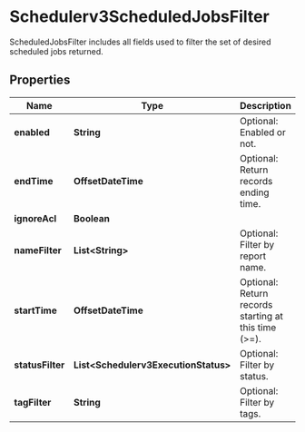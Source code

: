 

# Schedulerv3ScheduledJobsFilter

ScheduledJobsFilter includes all fields used to filter the set of desired scheduled jobs returned.

## Properties

| Name | Type | Description | Notes |
|------------ | ------------- | ------------- | -------------|
|**enabled** | **String** | Optional: Enabled or not. |  [optional] |
|**endTime** | **OffsetDateTime** | Optional: Return records ending time. |  [optional] |
|**ignoreAcl** | **Boolean** |  |  [optional] |
|**nameFilter** | **List&lt;String&gt;** | Optional: Filter by report name. |  [optional] |
|**startTime** | **OffsetDateTime** | Optional: Return records starting at this time (&gt;&#x3D;). |  [optional] |
|**statusFilter** | **List&lt;Schedulerv3ExecutionStatus&gt;** | Optional: Filter by status. |  [optional] |
|**tagFilter** | **String** | Optional: Filter by tags. |  [optional] |



